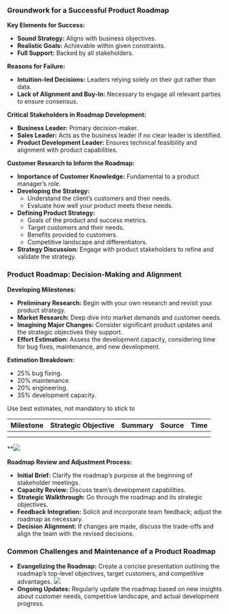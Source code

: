 ### Groundwork for a Successful Product Roadmap

**Key Elements for Success:**

- **Sound Strategy:** Aligns with business objectives.
- **Realistic Goals:** Achievable within given constraints.
- **Full Support:** Backed by all stakeholders.

**Reasons for Failure:**

- **Intuition-led Decisions:** Leaders relying solely on their gut rather than data.
- **Lack of Alignment and Buy-In:** Necessary to engage all relevant parties to ensure consensus.

**Critical Stakeholders in Roadmap Development:**

- **Business Leader:** Primary decision-maker.
- **Sales Leader:** Acts as the business leader if no clear leader is identified.
- **Product Development Leader:** Ensures technical feasibility and alignment with product capabilities.

**Customer Research to Inform the Roadmap:**

- **Importance of Customer Knowledge:** Fundamental to a product manager’s role.
- **Developing the Strategy:**
    - Understand the client’s customers and their needs.
    - Evaluate how well your product meets these needs.
- **Defining Product Strategy:**
    - Goals of the product and success metrics.
    - Target customers and their needs.
    - Benefits provided to customers.
    - Competitive landscape and differentiators.
- **Strategy Discussion:** Engage with product stakeholders to refine and validate the strategy.

### Product Roadmap: Decision-Making and Alignment

**Developing Milestones:**

- **Preliminary Research:** Begin with your own research and revisit your product strategy.
- **Market Research:** Deep dive into market demands and customer needs.
- **Imagining Major Changes:** Consider significant product updates and the strategic objectives they support.
- **Effort Estimation:** Assess the development capacity, considering time for bug fixes, maintenance, and new development.

**Estimation Breakdown:**

- 25% bug fixing.
- 20% maintenance.
- 20% engineering.
- 35% development capacity.


Use best estimates, not mandatory to stick to

| Milestone | Strategic Objective | Summary | Source | Time |
| --------- | ------------------- | ------- | ------ | ---- |
|           |                     |         |        |      |
|           |                     |         |        |      |
**![](https://lh7-us.googleusercontent.com/wXFj5-IgpCMiQ-RUKmc5HLZunvsbxzrg5Ubl_rT1My84sw6CN_Ywl5B_qnfWmLwCgszhcyOALDUhP5_TfbG5vABTQkYE0cc_d0qgwHB5Q6ZdWDfGT2wl5Ly9BBFRcODicmF9rCZw93Li24lPTB-TGl8)




**Roadmap Review and Adjustment Process:**

- **Initial Brief:** Clarify the roadmap’s purpose at the beginning of stakeholder meetings.
- **Capacity Review:** Discuss team’s development capabilities.
- **Strategic Walkthrough:** Go through the roadmap and its strategic objectives.
- **Feedback Integration:** Solicit and incorporate team feedback; adjust the roadmap as necessary.
- **Decision Alignment:** If changes are made, discuss the trade-offs and align the team with the revised decisions.

### Common Challenges and Maintenance of a Product Roadmap

- **Evangelizing the Roadmap:** Create a concise presentation outlining the roadmap’s top-level objectives, target customers, and competitive advantages.
**![](https://lh7-us.googleusercontent.com/ilGyn1DzeFI1HWqAoVyUVxV3Qk8dWLEQUP5R1gD_dE4V8fu30Hb849nk0yHkDjblaW7WwR3tLEHQPUPUky8w8zOYDP4x69yOM9LOevqwnFHAiICBO48w69wcAAHJIFPbGMfWVUZfCfCWoI9Ptw09K1I)**
- **Ongoing Updates:** Regularly update the roadmap based on new insights about customer needs, competitive landscape, and actual development progress.